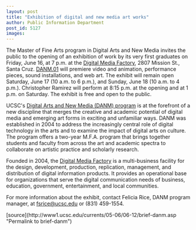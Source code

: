```yaml
---
layout: post
title: "Exhibition of digital and new media art works"
author: Public Information Department
post_id: 5127
images:
---
```


<a name="content" id="content"></a>
<p>
  The Master of Fine Arts program in Digital Arts and New Media invites the public to the opening of an exhibition of work by its very first graduates on Friday, June 16, at 7 p.m. at the <a href="http://www.digitalmediafactory.net">Digital Media Factory</a>, 2807 Mission St., Santa Cruz. <a href="http://danm.ucsc.edu/web/DANM.01">DANM.01</a> will premiere video and animation, performance pieces, sound installations, and web art. The exhibit will remain open Saturday, June 17 (10 a.m. to 6 p.m.), and Sunday, June 18 (10 a.m. to 4 p.m.). Christopher Ramirez will perform at 8:15 p.m. at the opening and at 1 p.m. on Saturday. The exhibit is free and open to the public.
</p>
<p>
  UCSC's <a href="http://danm.ucsc.edu">Digital Arts and New Media (DANM) program</a> is at the forefront of a new discipline that merges the creative and academic potential of digital media and emerging art forms in exciting and unfamiliar ways. DANM was established in 2004 to address the increasingly central role of digital technology in the arts and to examine the impact of digital arts on culture. The program offers a two-year M.F.A. program that brings together students and faculty from across the art and academic spectra to collaborate on artistic practice and scholarly research.
</p>
<p>
  Founded in 2004, the <a href="http://www.digitalmediafactory.net">Digital Media Factory</a> is a multi-business facility for the design, development, production, replication, management, and distribution of digital information products. It provides an operational base for organizations that serve the digital communication needs of business, education, government, entertainment, and local communities.
</p>
<p>
  For more information about the exhibit, contact Felicia Rice, DANM program manager, at <a href="mailto:fsrice@ucsc.edu">fsrice@ucsc.edu</a> or (831) 459-1554.
</p>
[source](http://www1.ucsc.edu/currents/05-06/06-12/brief-danm.asp "Permalink to brief-danm")
